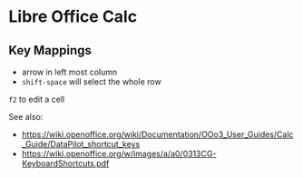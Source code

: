 # Libre Office Calc

## Key Mappings

* arrow in left most column
* `shift-space` will select the whole row

`f2` to edit a cell


See also:

* <https://wiki.openoffice.org/wiki/Documentation/OOo3_User_Guides/Calc_Guide/DataPilot_shortcut_keys>
* <https://wiki.openoffice.org/w/images/a/a0/0313CG-KeyboardShortcuts.pdf>

